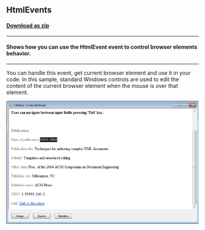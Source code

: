 ## HtmlEvents
#### [Download as zip](https://grapecity.github.io/DownGit/#/home?url=https://github.com/GrapeCity/ComponentOne-WinForms-Samples/tree/master/NetFramework\XHtmlEditor\VB\HtmlEvents)
____
#### Shows how you can use the HtmlEvent event to control browser elements behavior.
____
You can handle this event, get current browser element and use it in your code.
In this sample, standard Windows controls are used to edit the content of the current browser element when the mouse is over that element.

![screenshot](screenshot.png)
